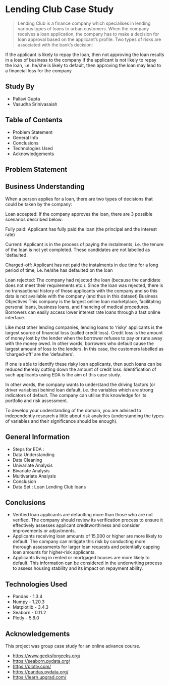 # Lending Club Case Study
> Lending Club is a finance company which specialises in lending various types of loans to urban customers. When the company receives a loan application, the company has to make a decision for loan approval based on the applicant’s profile. Two types of risks are associated with the bank’s decision:

If the applicant is likely to repay the loan, then not approving the loan results in a loss of business to the company
If the applicant is not likely to repay the loan, i.e. he/she is likely to default, then approving the loan may lead to a financial loss for the company

## Study By
- Pallavi Gupta
- Vasudha Srinivasaiah

## Table of Contents
* Problem Statement
* General Info
* Conclusions
* Technologies Used
* Acknowledgements

<!-- You can include any other section that is pertinent to your problem -->
## Problem Statement
## Business Understanding
When a person applies for a loan, there are two types of decisions that could be taken by the company:

Loan accepted: If the company approves the loan, there are 3 possible scenarios described below:

Fully paid: Applicant has fully paid the loan (the principal and the interest rate)

Current: Applicant is in the process of paying the instalments, i.e. the tenure of the loan is not yet completed. These candidates are not labelled as 'defaulted'.

Charged-off: Applicant has not paid the instalments in due time for a long period of time, i.e. he/she has defaulted on the loan

Loan rejected: The company had rejected the loan (because the candidate does not meet their requirements etc.). Since the loan was rejected, there is no transactional history of those applicants with the company and so this data is not available with the company (and thus in this dataset)
Business Objectives
This company is the largest online loan marketplace, facilitating personal loans, business loans, and financing of medical procedures. Borrowers can easily access lower interest rate loans through a fast online interface.

Like most other lending companies, lending loans to ‘risky’ applicants is the largest source of financial loss (called credit loss). Credit loss is the amount of money lost by the lender when the borrower refuses to pay or runs away with the money owed. In other words, borrowers who default cause the largest amount of loss to the lenders. In this case, the customers labelled as 'charged-off' are the 'defaulters'.

If one is able to identify these risky loan applicants, then such loans can be reduced thereby cutting down the amount of credit loss. Identification of such applicants using EDA is the aim of this case study.

In other words, the company wants to understand the driving factors (or driver variables) behind loan default, i.e. the variables which are strong indicators of default. The company can utilise this knowledge for its portfolio and risk assessment.

To develop your understanding of the domain, you are advised to independently research a little about risk analytics (understanding the types of variables and their significance should be enough).

## General Information
- Steps for EDA :
- Data Understanding
- Data Cleaning
- Univariate Analysis
- Bivariate Analysis
- Multivariate Analysis
- Conclusion
- Data Set : Loan Lending Club loans

<!-- You don't have to answer all the questions - just the ones relevant to your project. -->

## Conclusions
- Verified loan applicants are defaulting more than those who are not verified. The company should review its verification process to ensure it effectively assesses applicant creditworthiness and consider improvements or adjustments.
- Applicants receiving loan amounts of 15,000 or higher are more likely to default. The company can mitigate this risk by conducting more thorough assessments for larger loan requests and potentially capping loan amounts for higher-risk applicants.
- Applicants living in rented or mortgaged houses are more likely to default. This information can be considered in the underwriting process to assess housing stability and its impact on repayment ability.


<!-- You don't have to answer all the questions - just the ones relevant to your project. -->


## Technologies Used
- Pandas - 1.3.4
- Numpy - 1.20.3
- Matplotlib - 3.4.3
- Seaborn - 0.11.2
- Plotly - 5.8.0

<!-- As the libraries versions keep on changing, it is recommended to mention the version of library used in this project -->

## Acknowledgements
This project was group case study for an online advance course.
- https://www.geeksforgeeks.org/
- https://seaborn.pydata.org/
- https://plotly.com/
- https://pandas.pydata.org/
- https://learn.upgrad.com/



<!-- Optional -->
<!-- ## License -->
<!-- This project is open source and available under the [... License](). -->

<!-- You don't have to include all sections - just the one's relevant to your project -->
